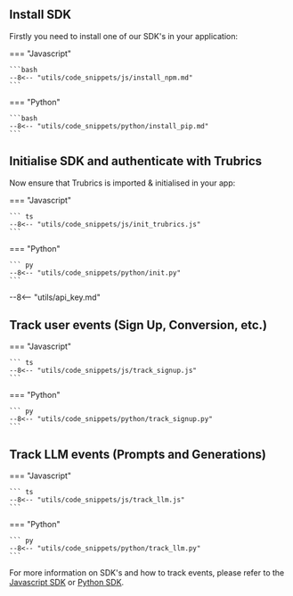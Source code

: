 ## Install SDK

Firstly you need to install one of our SDK's in your application:

=== "Javascript"

    ```bash
    --8<-- "utils/code_snippets/js/install_npm.md"
    ```

=== "Python"

    ```bash
    --8<-- "utils/code_snippets/python/install_pip.md"
    ```


## Initialise SDK and authenticate with Trubrics

Now ensure that Trubrics is imported & initialised in your app:

=== "Javascript"
  
    ``` ts
    --8<-- "utils/code_snippets/js/init_trubrics.js"
    ```

=== "Python"

    ``` py
    --8<-- "utils/code_snippets/python/init.py"
    ```

--8<-- "utils/api_key.md"

## Track user events (Sign Up, Conversion, etc.)

=== "Javascript"

    ``` ts
    --8<-- "utils/code_snippets/js/track_signup.js"
    ```

=== "Python"
    
    ``` py
    --8<-- "utils/code_snippets/python/track_signup.py"
    ```

## Track LLM events (Prompts and Generations)

=== "Javascript"

    ``` ts
    --8<-- "utils/code_snippets/js/track_llm.js"
    ```

=== "Python"

    ``` py
    --8<-- "utils/code_snippets/python/track_llm.py"
    ```

For more information on SDK's and how to track events, please refer to the [Javascript SDK](./track_events/sdks/javascript.md) or [Python SDK](./track_events/sdks/python.md).